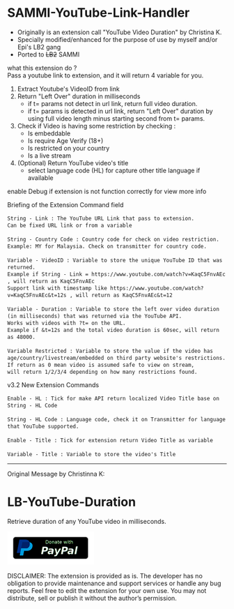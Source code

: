 # SAMMI-YouTube-Link-Handler
- Originally is an extension call "YouTube Video Duration" by Christina K.
- Specially modified/enhanced for the purpose of use by myself and/or Epi's LB2 gang
- Ported to ~~LB2~~ SAMMI

what this extension do ?  
Pass a youtube link to extension, and it will return 4 variable for you. 
1. Extract Youtube's VideoID from link
2. Return "Left Over" duration in milliseconds
   - if t= params not detect in url link, return full video duration.
   - if t= params is detected in url link,  return "Left Over" duration by using full video length minus starting second from t= params.
3. Check if Video is having some restriction by checking :
   - Is embeddable
   - Is require Age Verify (18+)
   - Is restricted on your country
   - Is a live stream
4. (Optional) Return YouTube video's title
   - select language code (HL) for capture other title language if available
   
enable Debug if extension is not function correctly for view more info

Briefing of the Extension Command field
```
String - Link : The YouTube URL Link that pass to extension.
Can be fixed URL link or from a variable

String - Country Code : Country code for check on video restriction. 
Example: MY for Malaysia. Check on transmitter for country code.

Variable - VideoID : Variable to store the unique YouTube ID that was returned.
Example if String - Link = https://www.youtube.com/watch?v=KaqC5FnvAEc , will return as KaqC5FnvAEc
Support link with timestamp like https://www.youtube.com/watch?v=KaqC5FnvAEc&t=12s , will return as KaqC5FnvAEc&t=12

Variable - Duration : Variable to store the left over video duration (in milliseconds) that was returned via the YouTube API.
Works with videos with ?t= on the URL.
Example if &t=12s and the total video duration is 60sec, will return as 48000.

Variable Restricted : Variable to store the value if the video has age/country/livestream/embedded on third party website's restrictions.
If return as 0 mean video is assumed safe to view on stream,
will return 1/2/3/4 depending on how many restrictions found.
```
v3.2 New Extension Commands
```
Enable - HL : Tick for make API return localized Video Title base on String - HL Code

String - HL Code : Language code, check it on Transmitter for language that YouTube supported.

Enable - Title : Tick for extension return Video Title as variable

Variable - Title : Variable to store the video's Title
```
----

Original Message by Christinna K: 

# LB-YouTube-Duration
 Retrieve duration of any YouTube video in milliseconds.

[![](https://github.com/christinna9031/LioranBoard-Files/blob/main/img/paypal.png?raw=true)](https://www.paypal.com/cgi-bin/webscr?cmd=_s-xclick&hosted_button_id=3YWXYQE3HKWHQ)

DISCLAIMER: The extension is provided as is. The developer has no obligation to provide maintenance and support services or handle any bug reports.
Feel free to edit the extension for your own use. You may not distribute, sell or publish it without the author’s permission.
